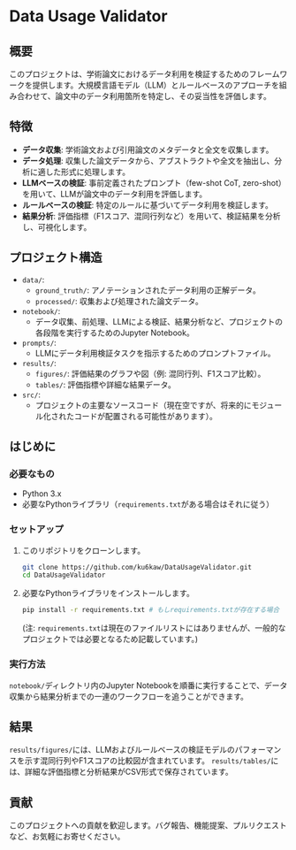 # Data Usage Validator

## 概要
このプロジェクトは、学術論文におけるデータ利用を検証するためのフレームワークを提供します。大規模言語モデル（LLM）とルールベースのアプローチを組み合わせて、論文中のデータ利用箇所を特定し、その妥当性を評価します。

## 特徴
- **データ収集**: 学術論文および引用論文のメタデータと全文を収集します。
- **データ処理**: 収集した論文データから、アブストラクトや全文を抽出し、分析に適した形式に処理します。
- **LLMベースの検証**: 事前定義されたプロンプト（few-shot CoT, zero-shot）を用いて、LLMが論文中のデータ利用を評価します。
- **ルールベースの検証**: 特定のルールに基づいてデータ利用を検証します。
- **結果分析**: 評価指標（F1スコア、混同行列など）を用いて、検証結果を分析し、可視化します。

## プロジェクト構造

- `data/`:
    - `ground_truth/`: アノテーションされたデータ利用の正解データ。
    - `processed/`: 収集および処理された論文データ。
- `notebook/`:
    - データ収集、前処理、LLMによる検証、結果分析など、プロジェクトの各段階を実行するためのJupyter Notebook。
- `prompts/`:
    - LLMにデータ利用検証タスクを指示するためのプロンプトファイル。
- `results/`:
    - `figures/`: 評価結果のグラフや図（例: 混同行列、F1スコア比較）。
    - `tables/`: 評価指標や詳細な結果データ。
- `src/`:
    - プロジェクトの主要なソースコード（現在空ですが、将来的にモジュール化されたコードが配置される可能性があります）。

## はじめに

### 必要なもの
- Python 3.x
- 必要なPythonライブラリ（`requirements.txt`がある場合はそれに従う）

### セットアップ
1. このリポジトリをクローンします。
   ```bash
   git clone https://github.com/ku6kaw/DataUsageValidator.git
   cd DataUsageValidator
   ```
2. 必要なPythonライブラリをインストールします。
   ```bash
   pip install -r requirements.txt # もしrequirements.txtが存在する場合
   ```
   (注: `requirements.txt`は現在のファイルリストにはありませんが、一般的なプロジェクトでは必要となるため記載しています。)

### 実行方法
`notebook/`ディレクトリ内のJupyter Notebookを順番に実行することで、データ収集から結果分析までの一連のワークフローを追うことができます。

## 結果

`results/figures/`には、LLMおよびルールベースの検証モデルのパフォーマンスを示す混同行列やF1スコアの比較図が含まれています。
`results/tables/`には、詳細な評価指標と分析結果がCSV形式で保存されています。

## 貢献

このプロジェクトへの貢献を歓迎します。バグ報告、機能提案、プルリクエストなど、お気軽にお寄せください。
